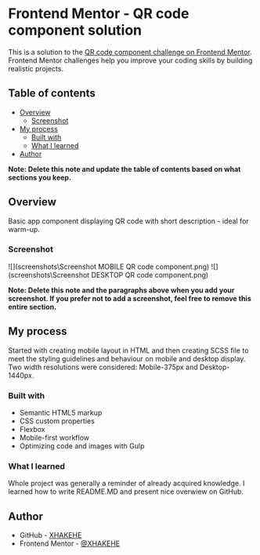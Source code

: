# Frontend Mentor - QR code component solution

This is a solution to the [QR code component challenge on Frontend Mentor](https://www.frontendmentor.io/challenges/qr-code-component-iux_sIO_H). Frontend Mentor challenges help you improve your coding skills by building realistic projects.

## Table of contents

- [Overview](#overview)
  - [Screenshot](#screenshot)
- [My process](#my-process)
  - [Built with](#built-with)
  - [What I learned](#what-i-learned)
- [Author](#author)


**Note: Delete this note and update the table of contents based on what sections you keep.**

## Overview

Basic app component displaying QR code with short description - ideal for warm-up.

### Screenshot

![](screenshots\Screenshot MOBILE QR code component.png)
![](screenshots\Screenshot DESKTOP QR code component.png)

**Note: Delete this note and the paragraphs above when you add your screenshot. If you prefer not to add a screenshot, feel free to remove this entire section.**

## My process

Started with creating mobile layout in HTML and then creating SCSS file to meet the styling guidelines and behaviour on mobile and desktop display. Two width resolutions were considered: Mobile-375px and Desktop-1440px.

### Built with

- Semantic HTML5 markup
- CSS custom properties
- Flexbox
- Mobile-first workflow
- Optimizing code and images with Gulp

### What I learned

Whole project was generally a reminder of already acquired knowledge. I learned how to write README.MD and present nice overwiew on GitHub.

## Author

- GitHub - [XHAKEHE](https://github.com/XHAKEHE)
- Frontend Mentor - [@XHAKEHE](https://www.frontendmentor.io/profile/XHAKEHE)



